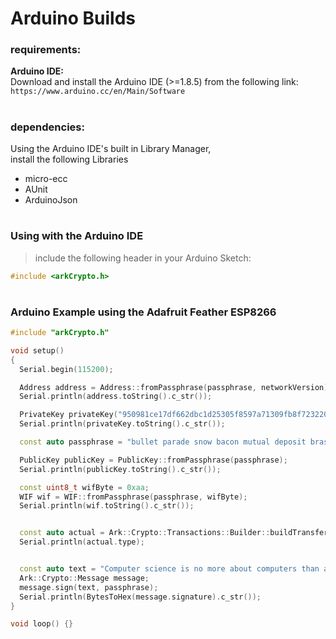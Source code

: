 

# Arduino Builds


### requirements:

**Arduino IDE:**  
Download and install the Arduino IDE (>=1.8.5) from the following link:  
```https://www.arduino.cc/en/Main/Software```

#

### dependencies:

Using the Arduino IDE's built in Library Manager,  
install the following Libraries  
- micro-ecc
- AUnit
- ArduinoJson

#

### Using with the Arduino IDE
> include the following header in your Arduino Sketch:  
```cpp
#include <arkCrypto.h>
```

#

### Arduino Example using the Adafruit Feather ESP8266

```cpp
#include "arkCrypto.h"

void setup()
{
  Serial.begin(115200);

  Address address = Address::fromPassphrase(passphrase, networkVersion);
  Serial.println(address.toString().c_str());

  PrivateKey privateKey("950981ce17df662dbc1d25305f8597a71309fb8f7232203a0944477e2534b021");
  Serial.println(privateKey.toString().c_str());

  const auto passphrase = "bullet parade snow bacon mutual deposit brass floor staff list concert ask";

  PublicKey publicKey = PublicKey::fromPassphrase(passphrase);
  Serial.println(publicKey.toString().c_str());

  const uint8_t wifByte = 0xaa;
  WIF wif = WIF::fromPassphrase(passphrase, wifByte);
  Serial.println(wif.toString().c_str());


  const auto actual = Ark::Crypto::Transactions::Builder::buildTransfer("D61mfSggzbvQgTUe6JhYKH2doHaqJ3Dyib", 100000000, "", "Secret passphrase");
  Serial.println(actual.type);


  const auto text = "Computer science is no more about computers than astronomy is about telescopes.";
  Ark::Crypto::Message message;
  message.sign(text, passphrase);
  Serial.println(BytesToHex(message.signature).c_str());
}

void loop() {}
```
